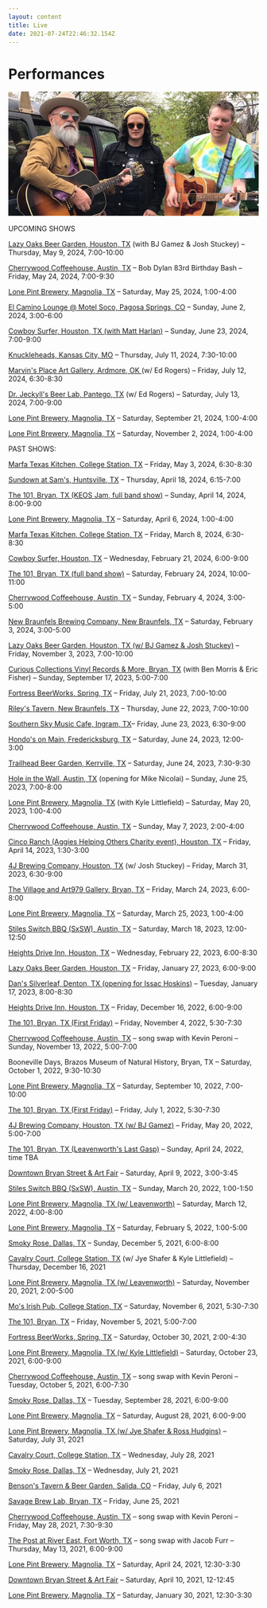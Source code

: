 ```yaml
---
layout: content
title: Live
date: 2021-07-24T22:46:32.154Z
---
```

# Performances

![](../../images/uploads/buckets-of-rain-freeze-frame.jpg)

UPCOMING SHOWS

[L﻿azy Oaks Beer Garden, Houston, TX](https://lazyoaksbeergarden.com/) (with BJ Gamez & Josh Stuckey) – Thursday, May 9, 2024, 7:00-10:00

[Cherrywood Coffeehouse, Austin, TX](https://cherrywoodcoffeehouse.com/) – Bob Dylan 83rd Birthday Bash – Friday, May 24, 2024, 7:00-9:30

[Lone Pint Brewery, Magnolia, TX](https://lonepint.com/) – Saturday, May 25, 2024, 1:00-4:00

[El Camino Lounge @ Motel Soco, Pagosa Springs, CO](https://www.motelsoco.com/el-camino-lounge) – Sunday, June 2, 2024, 3:00-6:00

[Cowboy Surfer, Houston, TX (with Matt Harlan)](https://cowboysurferbar.com/) – Sunday, June 23, 2024, 7:00-9:00

[Knuckleheads, Kansas City, MO](https://knuckleheadskc.com/) – Thursday, July 11, 2024, 7:30-10:00

[Marvin's Place Art Gallery, Ardmore, OK ](https://marvinsplace.gallery/) (w/ Ed Rogers) – Friday, July 12, 2024, 6:30-8:30

[Dr. Jeckyll's Beer Lab, Pantego, TX](https://www.facebook.com/drjeckyllsbeerlab/) (w/ Ed Rogers) – Saturday, July 13, 2024, 7:00-9:00

[Lone Pint Brewery, Magnolia, TX](https://lonepint.com/) – Saturday, September 21, 2024, 1:00-4:00

[Lone Pint Brewery, Magnolia, TX](https://lonepint.com/) – Saturday, November 2, 2024, 1:00-4:00

PAST SHOWS:

[Marfa Texas Kitchen, College Station, TX](https://marfatexaskitchen.com/) – Friday, May 3, 2024, 6:30-8:30

[Sundown at Sam's, Huntsville, TX](https://events.shsu.edu/event/sundown_at_sams_-_live_music) – Thursday, April 18, 2024, 6:15-7:00

[The 101, Bryan, TX (KEOS Jam, full band show)](https://lonepint.com/) – Sunday, April 14, 2024, 8:00-9:00

[Lone Pint Brewery, Magnolia, TX](https://lonepint.com/) – Saturday, April 6, 2024, 1:00-4:00

[Marfa Texas Kitchen, College Station, TX](https://marfatexaskitchen.com/) – Friday, March 8, 2024, 6:30-8:30

[Cowboy Surfer, Houston, TX](https://cowboysurferbar.com/) – Wednesday, February 21, 2024, 6:00-9:00

[The 101, Bryan, TX (full band show)](https://lonepint.com/) – Saturday, February 24, 2024, 10:00-11:00

[Cherrywood Coffeehouse, Austin, TX](https://cherrywoodcoffeehouse.com/) – Sunday, February 4, 2024, 3:00-5:00

[New Braunfels Brewing Company, New Braunfels, TX](https://www.nbbrewtx.com/) – Saturday, February 3, 2024, 3:00-5:00

[L﻿azy Oaks Beer Garden, Houston, TX (w/ BJ Gamez & Josh Stuckey)](https://lazyoaksbeergarden.com/) – Friday, November 3, 2023, 7:00-10:00

[](https://curiouscollectionstx.com/)[Curious Collections Vinyl Records & More, Bryan, TX](https://curiouscollectionstx.com/) (with Ben Morris & Eric Fisher) – Sunday, September 17, 2023, 5:00-7:00

[Fortress BeerWorks, Spring, TX](https://www.fortressbeerworks.com/) – Friday, July 21, 2023, 7:00-10:00

[R﻿iley's Tavern, New Braunfels, TX](https://www.rileystavern.com/) – Thursday, June 22, 2023, 7:00-10:00

[S﻿outhern Sky Music Cafe, Ingram, TX](https://www.southernskymusiccafe.com/)– Friday, June 23, 2023, 6:30-9:00

[H﻿ondo's on Main, Fredericksburg, TX](https://www.hondosonmain.com/) – Saturday, June 24, 2023, 12:00-3:00

[T﻿railhead Beer Garden, Kerrville, TX](https://trailheadbeergarden.com/) – Saturday, June 24, 2023, 7:30-9:30

[H﻿ole in the Wall, Austin, TX](https://www.holeinthewallaustin.com/) (opening for Mike Nicolai) – Sunday, June 25, 2023, 7:00-8:00

[Lone Pint Brewery, Magnolia, TX](https://lonepint.com/) (with Kyle Littlefield) – Saturday, May 20, 2023, 1:00-4:00

[Cherrywood Coffeehouse, Austin, TX](https://cherrywoodcoffeehouse.com/) – Sunday, May 7, 2023, 2:00-4:00

[Cinco Ranch (Aggies Helping Others Charity event), Houston, TX](https://aggieshelpingothers.org/) – Friday, April 14, 2023, 1:30-3:00 

[4J Brewing Company, Houston, TX](https://www.4jbrewingcompany.com/) (w/ Josh Stuckey) – Friday, March 31, 2023, 6:30-9:00

[T﻿he Village and Art979 Gallery, Bryan, TX](https://www.thevillagedowntown.com/) – Friday, March 24, 2023, 6:00-8:00

[Lone Pint Brewery, Magnolia, TX](https://lonepint.com/) – Saturday, March 25, 2023, 1:00-4:00

[Stiles Switch BBQ (SxSW), Austin, TX](http://www.stilesswitchbbq.com/) – Saturday, March 18, 2023, 12:00-12:50

[H﻿eights Drive Inn, Houston, TX](https://www.heightsdriveinn.com/) – Wednesday, February 22, 2023, 6:00-8:30

[L﻿azy Oaks Beer Garden, Houston, TX](https://lazyoaksbeergarden.com/) – Friday, January 27, 2023, 6:00-9:00

[D﻿an's Silverleaf, Denton, TX (opening for Issac Hoskins)](https://danssilverleaf.com/) – Tuesday, January 17, 2023, 8:00-8:30

[H﻿eights Drive Inn, Houston, TX](https://www.heightsdriveinn.com/) – Friday, December 16, 2022, 6:00-9:00

[The 101, Bryan, TX (First Friday)](https://www.facebook.com/101BCS/) – Friday, November 4, 2022, 5:30-7:30

[Cherrywood Coffeehouse, Austin, TX](https://cherrywoodcoffeehouse.com/) – song swap with Kevin Peroni  – Sunday, November 13, 2022, 5:00-7:00

B﻿ooneville Days, Brazos Museum of Natural History, Bryan, TX – Saturday, October 1, 2022, 9:30-10:30

[Lone Pint Brewery, Magnolia, TX](https://lonepint.com/) – Saturday, September 10, 2022, 7:00-10:00

[The 101, Bryan, TX (First Friday)](https://lonepint.com/) – Friday, July 1, 2022, 5:30-7:30

[4J Brewing Company, Houston, TX (w/ BJ Gamez)](https://www.4jbrewingcompany.com/) – Friday, May 20, 2022, 5:00-7:00

[The 101, Bryan, TX (Leavenworth's Last Gasp)](https://www.facebook.com/101BCS/) – Sunday, April 24, 2022, time TBA

[Downtown Bryan Street & Art Fair](https://www.downtownbryan.com/downtown-street-art-fair) – Saturday, April 9, 2022, 3:00-3:45

[Stiles Switch BBQ (SxSW), Austin, TX](http://www.stilesswitchbbq.com/) – Sunday, March 20, 2022, 1:00-1:50

[Lone Pint Brewery, Magnolia, TX (w/ Leavenworth)](https://lonepint.com/) – Saturday, March 12, 2022, 4:00-8:00

[Lone Pint Brewery, Magnolia, TX](https://lonepint.com/) – Saturday, February 5, 2022, 1:00-5:00

[Smoky Rose, Dallas, TX](https://www.smokyrose.com/) – Sunday, December 5, 2021, 6:00-8:00

[Cavalry Court, College Station, TX](https://www.cavalrycourt.com/live-music-events.aspx) (w/ Jye Shafer & Kyle Littlefield) – Thursday, December 16, 2021

[Lone Pint Brewery, Magnolia, TX (w/ Leavenworth)](https://lonepint.com/) – Saturday, November 20, 2021, 2:00-5:00

[Mo's Irish Pub, College Station, TX](https://lonepint.com/) – Saturday, November 6, 2021, 5:30-7:30

[The 101, Bryan, TX](https://lonepint.com/) – Friday, November 5, 2021, 5:00-7:00

[Fortress BeerWorks, Spring, TX](https://lonepint.com/) – Saturday, October 30, 2021, 2:00-4:30

[Lone Pint Brewery, Magnolia, TX (w/ Kyle Littlefield)](https://lonepint.com/) – Saturday, October 23, 2021, 6:00-9:00

[Cherrywood Coffeehouse, Austin, TX](https://cherrywoodcoffeehouse.com/) – song swap with Kevin Peroni  – Tuesday, October 5, 2021, 6:00-7:30

[Smoky Rose, Dallas, TX](https://www.smokyrose.com/) – Tuesday, September 28, 2021, 6:00-9:00

[Lone Pint Brewery, Magnolia, TX](https://lonepint.com/) – Saturday, August 28, 2021, 6:00-9:00

[Lone Pint Brewery, Magnolia, TX (w/ Jye Shafer & Ross Hudgins)](https://lonepint.com/) – Saturday, July 31, 2021

[Cavalry Court, College Station, TX](https://www.cavalrycourt.com/live-music-events.aspx) – Wednesday, July 28, 2021

[Smoky Rose, Dallas, TX](https://www.smokyrose.com/)  – Wednesday, July 21, 2021

[Benson's Tavern & Beer Garden, Salida, CO](https://www.facebook.com/Bensons-Tavern-Beer-Garden-71527323736/) – Friday, July 6, 2021

[Savage Brew Lab, Bryan, TX](https://www.savagebrewlab.com) – Friday, June 25, 2021

[Cherrywood Coffeehouse, Austin, TX](https://cherrywoodcoffeehouse.com/) – song swap with Kevin Peroni – Friday, May 28, 2021, 7:30-9:30

[The Post at River East, Fort Worth, TX](http://thepostatrivereast.com/) – song swap with Jacob Furr – Thursday, May 13, 2021, 6:00-9:00

[Lone Pint Brewery, Magnolia, TX](https://lonepint.com/) – Saturday, April 24, 2021, 12:30-3:30

[Downtown Bryan Street & Art Fair](https://www.downtownbryan.com/downtown-street-art-fair) – Saturday, April 10, 2021, 12-12:45

[Lone Pint Brewery, Magnolia, TX](https://lonepint.com/) – Saturday, January 30, 2021, 12:30-3:30